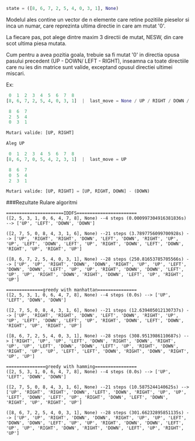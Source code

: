 ```py
state = ([8, 6, 7, 2, 5, 4, 0, 3, 1], None)
```

Modelul ales contine un vector de n elemente care retine pozitiile pieselor
si inca un numar, care reprezinta ultima directie in care am mutat '0'.

La fiecare pas, pot alege dintre maxim 3 directii de mutat, NESW,
din care scot ultima piesa mutata.

Cum pentru a avea pozitia goala, trebuie sa fi mutat '0' in directia opusa
pasului precedent (UP - DOWN/ LEFT - RIGHT), inseamna ca toate directiile
care nu ies din matrice sunt valide, exceptand opusul directiei ultimei miscari.

Ex:
```py
 0  1  2  3  4  5  6  7  8
[8, 6, 7, 2, 5, 4, 0, 3, 1]  |  last_move = None / UP / RIGHT / DOWN / LEFT

 8  6  7
 2  5  4
 0  3  1

Mutari valide: [UP, RIGHT]

Aleg UP

 0  1  2  3  4  5  6  7  8
[8, 6, 7, 0, 5, 4, 2, 3, 1]  |  last_move = UP

 8  6  7
 0  5  4
 2  3  1

Mutari valide: [UP, RIGHT] = [UP, RIGHT, DOWN] - (DOWN)
```

###Rezultate Rulare algoritmi
```
======================IDDFS=======================
([2, 5, 3, 1, 0, 6, 4, 7, 8], None) --4 steps (0.000997304916381836s) --> ['UP', 'LEFT', 'DOWN', 'DOWN']

([2, 7, 5, 0, 8, 4, 3, 1, 6], None) --21 steps (3.7897756099700928s) --> ['UP', 'RIGHT', 'RIGHT', 'DOWN', 'LEFT', 'DOWN', 'RIGHT', 'UP', 'UP', 'LEFT', 'DOWN', 'LEFT', 'UP', 'RIGHT', 'DOWN', 'LEFT', 'DOWN', 'RIGHT', 'UP', 'RIGHT', 'UP']

([8, 6, 7, 2, 5, 4, 0, 3, 1], None) --28 steps (250.81653785705566s) --> ['UP', 'UP', 'RIGHT', 'DOWN', 'DOWN', 'RIGHT', 'UP', 'UP', 'LEFT', 'DOWN', 'DOWN', 'LEFT', 'UP', 'UP', 'RIGHT', 'DOWN', 'DOWN', 'LEFT', 'UP', 'UP', 'RIGHT', 'DOWN', 'RIGHT', 'DOWN', 'LEFT', 'UP', 'RIGHT', 'UP']

==============greedy with manhattan===============
([2, 5, 3, 1, 0, 6, 4, 7, 8], None) --4 steps (0.0s) --> ['UP', 'LEFT', 'DOWN', 'DOWN']

([2, 7, 5, 0, 8, 4, 3, 1, 6], None) --21 steps (12.639405012130737s) --> ['UP', 'RIGHT', 'RIGHT', 'DOWN', 'LEFT', 'DOWN', 'RIGHT', 'UP', 'UP', 'LEFT', 'DOWN', 'LEFT', 'UP', 'RIGHT', 'DOWN', 'LEFT', 'DOWN', 'RIGHT', 'UP', 'RIGHT', 'UP']

([8, 6, 7, 2, 5, 4, 0, 3, 1], None) --28 steps (308.9513986110687s) --> ['RIGHT', 'UP', 'UP', 'LEFT', 'DOWN', 'RIGHT', 'DOWN', 'RIGHT', 'UP', 'UP', 'LEFT', 'DOWN', 'DOWN', 'LEFT', 'UP', 'RIGHT', 'DOWN', 'RIGHT', 'UP', 'UP', 'LEFT', 'LEFT', 'DOWN', 'RIGHT', 'DOWN', 'RIGHT', 'UP', 'UP']

===============greedy with hamming================
([2, 5, 3, 1, 0, 6, 4, 7, 8], None) --4 steps (0.0s) --> ['UP', 'LEFT', 'DOWN', 'DOWN']

([2, 7, 5, 0, 8, 4, 3, 1, 6], None) --21 steps (10.5875244140625s) --> ['UP', 'RIGHT', 'RIGHT', 'DOWN', 'LEFT', 'DOWN', 'RIGHT', 'UP', 'UP', 'LEFT', 'DOWN', 'LEFT', 'UP', 'RIGHT', 'DOWN', 'LEFT', 'DOWN', 'RIGHT', 'UP', 'RIGHT', 'UP']

([8, 6, 7, 2, 5, 4, 0, 3, 1], None) --28 steps (301.66232895851135s) --> ['UP', 'UP', 'RIGHT', 'DOWN', 'DOWN', 'RIGHT', 'UP', 'UP', 'LEFT', 'DOWN', 'DOWN', 'LEFT', 'UP', 'UP', 'RIGHT', 'DOWN', 'DOWN', 'LEFT', 'UP', 'UP', 'RIGHT', 'DOWN', 'RIGHT', 'DOWN', 'LEFT', 'UP', 'RIGHT', 'UP']
```